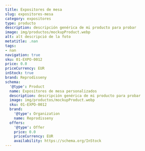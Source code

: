 ```yaml
---
title: Expositores de mesa
slug: expositores-mesa
category: expositores
type: producto
description: descripción genérica de mi producto para probar
image: img/productos/mockupProduct.webp
alt: alt descripció de la foto
metatitle: .nan
tags:
- nan
navigation: true
sku: 01-EXPO-0012
price: 0.0
priceCurrency: EUR
inStock: true
brand: Reprodisseny
schema:
  '@type': Product
  name: Expositores de mesa personalizados
  description: descripción genérica de mi producto para probar
  image: img/productos/mockupProduct.webp
  sku: 01-EXPO-0012
  brand:
    '@type': Organization
    name: Reprodisseny
  offers:
    '@type': Offer
    price: 0.0
    priceCurrency: EUR
    availability: https://schema.org/InStock
---
```

